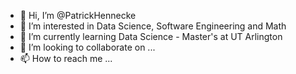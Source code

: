 - 👋 Hi, I’m @PatrickHennecke
- 👀 I’m interested in Data Science, Software Engineering and Math
- 🌱 I’m currently learning Data Science - Master's at UT Arlington
- 💞️ I’m looking to collaborate on ...
- 📫 How to reach me ...

<!---
PatrickHennecke/PatrickHennecke is a ✨ special ✨ repository because its `README.md` (this file) appears on your GitHub profile.
You can click the Preview link to take a look at your changes.
--->
